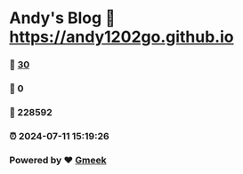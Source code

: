 # Andy's Blog :link: https://andy1202go.github.io 
### :page_facing_up: [30](https://andy1202go.github.io/tag.html) 
### :speech_balloon: 0 
### :hibiscus: 228592 
### :alarm_clock: 2024-07-11 15:19:26 
### Powered by :heart: [Gmeek](https://github.com/Meekdai/Gmeek)
